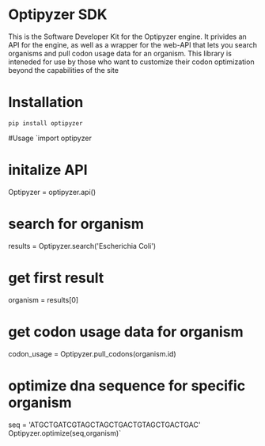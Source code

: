 # Optipyzer SDK
This is the Software Developer Kit for the Optipyzer engine. It privides an API for the engine, as well as a wrapper for the web-API that lets you search organisms and pull codon usage data for an organism. This library is inteneded for use by those who want to customize their codon optimization beyond the capabilities of the site

# Installation
`pip install optipyzer`

#Usage
`import optipyzer

# initalize API
Optipyzer = optipyzer.api()

# search for organism
results = Optipyzer.search('Escherichia Coli')

# get first result
organism = results[0]

# get codon usage data for organism
codon_usage = Optipyzer.pull_codons(organism.id)

# optimize dna sequence for specific organism
seq = 'ATGCTGATCGTAGCTAGCTGACTGTAGCTGACTGAC'
Optipyzer.optimize(seq,organism)`